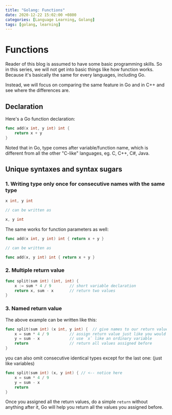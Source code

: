 ```yaml
---
title: "Golang: Functions"
date: 2020-12-22 15:02:00 +0800
categories: [Language Learning, Golang]
tags: [golang, learning]
---
```


# Functions

Reader of this blog is assumed to have some basic programming skills. So in this
series, we will not get into basic things like how function works. Because it's
basically the same for every languages, including Go.

Instead, we will focus on comparing the same feature in Go and in C++ and see where the differences are.

## Declaration

Here's a Go function declaration:
```go
func add(x int, y int) int {
	return x + y
}
```

Noted that in Go, type comes after variable/function name, which is different from all the
other "C-like" languages, eg. C, C++, C#, Java.

## Unique syntaxes and syntax sugars

### 1. Writing type only once for consecutive names with the same type
```go
x int, y int

// can be written as

x, y int
```
The same works for function parameters as well: 
```go
func add(x int, y int) int { return x + y }

// can be written as

func add(x, y int) int { return x + y }
```

### 2. Multiple return value
```go
func split(sum int) (int, int) {
	x := sum * 4 / 9		// short variable declaration
	return x, sum - x		// return two values
}
```
### 3. Named return value
The above example can be written like this:
```go
func split(sum int) (x int, y int) {  // give names to our return values.
	x = sum * 4 / 9			// assign return value just like you would a normal variable
	y = sum - x				// use `x` like an ordinary variable
	return					// return all values assigned before
}
```
you can also omit consecutive identical types except for the last one:
(just like variables)
```go
func split(sum int) (x, y int) { // <-- notice here
	x = sum * 4 / 9
	y = sum - x
	return
}
```
Once you assigned all the return values, do a simple `return` without anything
after it, Go will help you return all the values you assigned before.
